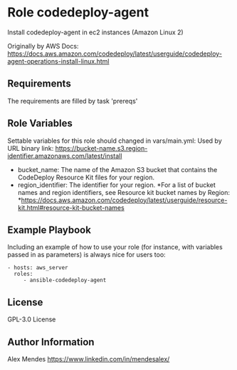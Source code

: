Role codedeploy-agent
=========

Install codedeploy-agent in ec2 instances (Amazon Linux 2)

Originally by AWS Docs: https://docs.aws.amazon.com/codedeploy/latest/userguide/codedeploy-agent-operations-install-linux.html

Requirements
------------

The requirements are filled by task 'prereqs'

Role Variables
--------------

Settable variables for this role should changed in vars/main.yml:
Used by URL binary link: https://bucket-name.s3.region-identifier.amazonaws.com/latest/install
- bucket_name: The name of the Amazon S3 bucket that contains the CodeDeploy Resource Kit files for your region.
- region_identifier: The identifier for your region.
*For a list of bucket names and region identifiers, see Resource kit bucket names by Region:
  *https://docs.aws.amazon.com/codedeploy/latest/userguide/resource-kit.html#resource-kit-bucket-names


Example Playbook
----------------

Including an example of how to use your role (for instance, with variables passed in as parameters) is always nice for users too:

    - hosts: aws_server
      roles:
         - ansible-codedeploy-agent

License
-------

GPL-3.0 License

Author Information
------------------

Alex Mendes https://www.linkedin.com/in/mendesalex/
